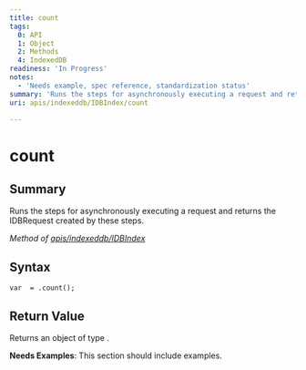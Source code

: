 ```yaml
---
title: count
tags:
  0: API
  1: Object
  2: Methods
  4: IndexedDB
readiness: 'In Progress'
notes:
  - 'Needs example, spec reference, standardization status'
summary: 'Runs the steps for asynchronously executing a request and returns the IDBRequest created by these steps.'
uri: apis/indexeddb/IDBIndex/count

---
```

# count

## Summary

Runs the steps for asynchronously executing a request and returns the IDBRequest created by these steps.

*Method of [apis/indexeddb/IDBIndex](/apis/indexeddb/IDBIndex)*

## Syntax

``` {.js}
var  = .count();
```

## Return Value

Returns an object of type .

**Needs Examples**: This section should include examples.


